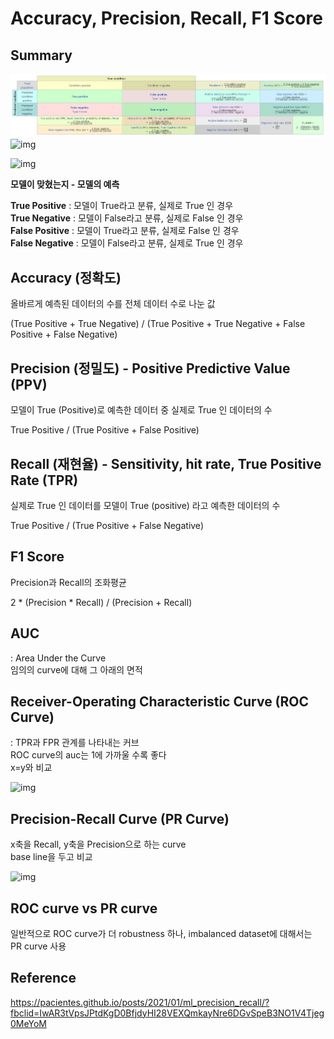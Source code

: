 # Accuracy, Precision, Recall, F1 Score

## Summary
![img](https://github.com/toriving/TIL/blob/master/asset/diagnostic_testing.png?raw=true)
![img](https://upload.wikimedia.org/wikipedia/commons/thumb/2/26/Precisionrecall.svg/350px-Precisionrecall.svg.png)

![img](https://t1.daumcdn.net/cfile/tistory/99DC064C5BE056CE10)

**모델이 맞혔는지 - 모델의 예측**  

**True Positive** : 모델이 True라고 분류, 실제로 True 인 경우  
**True Negative** : 모델이 False라고 분류, 실제로 False 인 경우  
**False Positive** : 모델이 True라고 분류, 실제로 False 인 경우  
**False Negative** : 모델이 False라고 분류, 실제로 True 인 경우  

## Accuracy (정확도)

올바르게 예측된 데이터의 수를 전체 데이터 수로 나눈 값  

(True Positive + True Negative) / (True Positive + True Negative + False Positive + False Negative)

## Precision (정밀도) - Positive Predictive Value (PPV)

모델이 True (Positive)로 예측한 데이터 중 실제로 True 인 데이터의 수

True Positive / (True Positive + False Positive)

## Recall (재현율) - Sensitivity, hit rate, True Positive Rate (TPR)

실제로 True 인 데이터를 모델이 True (positive) 라고 예측한 데이터의 수  

True Positive / (True Positive + False Negative)

## F1 Score

Precision과 Recall의 조화평균

2 * (Precision * Recall) / (Precision + Recall)


## AUC
: Area Under the Curve  
임의의 curve에 대해 그 아래의 면적  

## Receiver-Operating Characteristic Curve (ROC Curve)
: TPR과 FPR 관계를 나타내는 커브  
ROC curve의 auc는 1에 가까울 수록 좋다  
x=y와 비교  

![img](https://encrypted-tbn0.gstatic.com/images?q=tbn%3AANd9GcT1gATNhLOF5BAyYY64oRAbF5awQIwlgD09AQ&usqp=CAU)


## Precision-Recall Curve (PR Curve)

x축을 Recall, y축을 Precision으로 하는 curve  
base line을 두고 비교  


![img](https://mblogthumb-phinf.pstatic.net/MjAxOTEwMThfNDkg/MDAxNTcxNDAzOTM3ODE4.KODPnmJmMxigcWgNt6QeMaMqLMN8EF2yHZjOLYvTxv8g.rgKvQc1rsJlPqSSW37ACf5h5SRN9-6bl7bVx3Z_sjmIg.PNG.sw4r/image.png?type=w800)


## ROC curve vs PR curve
일반적으로 ROC curve가 더 robustness 하나, imbalanced dataset에 대해서는 PR curve 사용

## Reference
https://pacientes.github.io/posts/2021/01/ml_precision_recall/?fbclid=IwAR3tVpsJPtdKgD0BfjdyHI28VEXQmkayNre6DGvSpeB3NO1V4Tjeg0MeYoM
